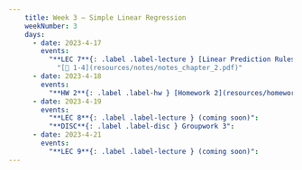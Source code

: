 ```yaml
---
    title: Week 3 – Simple Linear Regression
    weekNumber: 3
    days:
      - date: 2023-4-17
        events:
          "**LEC 7**{: .label .label-lecture } [Linear Prediction Rules](resources/lecture/lec07.pdf)": 
            "[📖 1-4](resources/notes/notes_chapter_2.pdf)"
      - date: 2023-4-18
        events:
          "**HW 2**{: .label .label-hw } [Homework 2](resources/homework/hw2/homework2.pdf) [🍃](https://www.overleaf.com/read/jbcdzmjyrhyt)":
      - date: 2023-4-19
        events:
          "**LEC 8**{: .label .label-lecture } (coming soon)":
          "**DISC**{: .label .label-disc } Groupwork 3":
      - date: 2023-4-21
        events:
          "**LEC 9**{: .label .label-lecture } (coming soon)":
---
```


